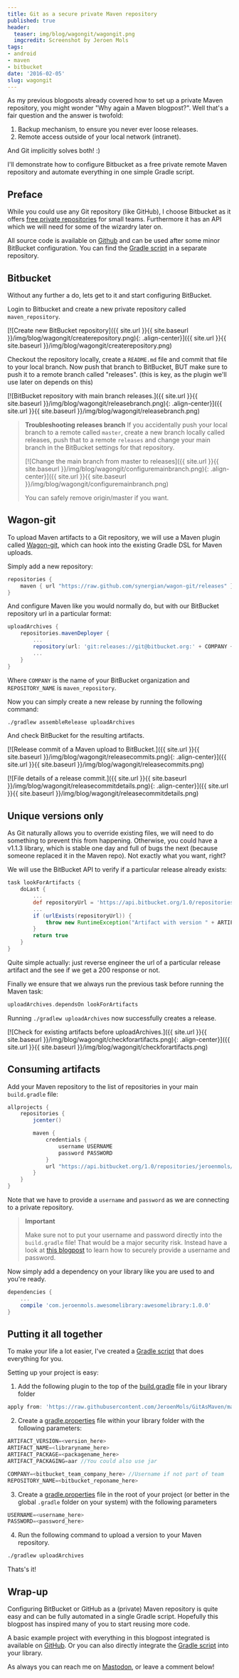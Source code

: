 ```yaml
---
title: Git as a secure private Maven repository
published: true
header:
  teaser: img/blog/wagongit/wagongit.png
  imgcredit: Screenshot by Jeroen Mols
tags:
- android
- maven
- bitbucket
date: '2016-02-05'
slug: wagongit
---
```


As my previous blogposts already covered how to set up a private Maven repository, you might wonder "Why again a Maven blogpost?". Well that's a fair question and the answer is twofold:

1. Backup mechanism, to ensure you never ever loose releases.
2. Remote access outside of your local network (intranet).

And Git implicitly solves both! :)

I'll demonstrate how to configure Bitbucket as a free private remote Maven repository and automate everything in one simple Gradle script.

## Preface
While you could use any Git repository (like GitHub), I choose Bitbucket as it offers [free private repositories](https://bitbucket.org/product/pricing) for small teams. Furthermore it has an API which we will need for some of the wizardry later on.

All source code is available on [Github](https://github.com/JeroenMols/WagonGitExample) and can be used after some minor BitBucket configuration. You can find the [Gradle script](https://github.com/JeroenMols/GitAsMaven) in a separate repository.

## Bitbucket
Without any further a do, lets get to it and start configuring BitBucket.

Login to Bitbucket and create a new private repository called `maven_repository`.

[![Create new BitBucket repository]({{ site.url }}{{ site.baseurl }}/img/blog/wagongit/createrepository.png){: .align-center}]({{ site.url }}{{ site.baseurl }}/img/blog/wagongit/createrepository.png)

Checkout the repository locally, create a `README.md` file and commit that file to your local branch. Now push that branch to BitBucket, BUT make sure to push it to a remote branch called "releases". (this is key, as the plugin we'll use later on depends on this)

[![BitBucket repository with main branch releases.]({{ site.url }}{{ site.baseurl }}/img/blog/wagongit/releasebranch.png){: .align-center}]({{ site.url }}{{ site.baseurl }}/img/blog/wagongit/releasebranch.png)

> **Troubleshooting releases branch**
> If you accidentally push your local branch to a remote called `master`, create a new branch locally called releases, push that to a remote `releases` and change your main branch in the BitBucket settings for that repository.
>
> [![Change the main branch from master to releases]({{ site.url }}{{ site.baseurl }}/img/blog/wagongit/configuremainbranch.png){: .align-center}]({{ site.url }}{{ site.baseurl }}/img/blog/wagongit/configuremainbranch.png)
>
> You can safely remove origin/master if you want.

## Wagon-git
To upload Maven artifacts to a Git repository, we will use a Maven plugin called [Wagon-git](https://synergian.github.io/wagon-git/), which can hook into the existing Gradle DSL for Maven uploads.

Simply add a new repository:

```groovy
repositories {
    maven { url "https://raw.github.com/synergian/wagon-git/releases" }
}
```

And configure Maven like you would normally do, but with our BitBucket repository url in a particular format:

```groovy
uploadArchives {
    repositories.mavenDeployer {
        ...
        repository(url: 'git:releases://git@bitbucket.org:' + COMPANY + '/' + REPOSITORY_NAME + '.git')
        ...
    }
}
```

Where `COMPANY` is the name of your BitBucket organization and `REPOSITORY_NAME` is `maven_repository`.

Now you can simply create a new release by running the following command:

```bash
./gradlew assembleRelease uploadArchives
```

And check BitBucket for the resulting artifacts.

[![Release commit of a Maven upload to BitBucket.]({{ site.url }}{{ site.baseurl }}/img/blog/wagongit/releasecommits.png){: .align-center}]({{ site.url }}{{ site.baseurl }}/img/blog/wagongit/releasecommits.png)

[![File details of a release commit.]({{ site.url }}{{ site.baseurl }}/img/blog/wagongit/releasecommitdetails.png){: .align-center}]({{ site.url }}{{ site.baseurl }}/img/blog/wagongit/releasecommitdetails.png)


## Unique versions only
As Git naturally allows you to override existing files, we will need to do something to prevent this from happening. Otherwise, you could have a v1.1.3 library, which is stable one day and full of bugs the next (because someone replaced it in the Maven repo). Not exactly what you want, right?

We will use the BitBucket API to verify if a particular release already exists:

```groovy
task lookForArtifacts {
    doLast {
        ...
        def repositoryUrl = 'https://api.bitbucket.org/1.0/repositories/' + COMPANY + '/' + REPOSITORY_NAME + '/raw/releases/' + artifactPath
        ...
        if (urlExists(repositoryUrl)) {
            throw new RuntimeException("Artifact with version " + ARTIFACT_VERSION + " already exist - not executing uploadArchives")
        }
        return true
    }
}
```

Quite simple actually: just reverse engineer the url of a particular release artifact and the see if we get a 200 response or not.

Finally we ensure that we always run the previous task before running the Maven task:

```groovy
uploadArchives.dependsOn lookForArtifacts
```

Running `./gradlew uploadArchives` now successfully creates a release.

[![Check for existing artifacts before uploadArchives.]({{ site.url }}{{ site.baseurl }}/img/blog/wagongit/checkforartifacts.png){: .align-center}]({{ site.url }}{{ site.baseurl }}/img/blog/wagongit/checkforartifacts.png)


## Consuming artifacts
Add your Maven repository to the list of repositories in your main `build.gradle` file:

```groovy
allprojects {
    repositories {
        jcenter()

        maven {
            credentials {
                username USERNAME
                password PASSWORD
            }
            url "https://api.bitbucket.org/1.0/repositories/jeroenmols/maven_repository/raw/releases"
        }
    }
}
```

Note that we have to provide a `username` and `password` as we are connecting to a private repository.

> **Important**
>
> Make sure not to put your username and password directly into the `build.gradle` file! That would be a major security risk. Instead have a look at [this blogpost](http://jeroenmols.com/blog/2015/08/13/artifactory2/) to learn how to securely provide a username and password.

Now simply add a dependency on your library like you are used to and you're ready.

```groovy
dependencies {
    ...
    compile 'com.jeroenmols.awesomelibrary:awesomelibrary:1.0.0'
}
```

## Putting it all together
To make your life a lot easier, I've created a [Gradle script](https://github.com/JeroenMols/GitAsMaven/blob/master/publish-bitbucket.gradle) that does everything for you.

Setting up your project is easy:

1. Add the following plugin to the top of the [build.gradle](https://github.com/JeroenMols/WagonGitExample/blob/master/library/build.gradle) file in your library folder

  ```groovy
  apply from: 'https://raw.githubusercontent.com/JeroenMols/GitAsMaven/master/publish-bitbucket.gradle'
  ```

2. Create a [gradle.properties](https://github.com/JeroenMols/WagonGitExample/blob/master/library/gradle.properties) file within your library folder with the following parameters:

  ```groovy
  ARTIFACT_VERSION=<version_here>
  ARTIFACT_NAME=<libraryname_here>
  ARTIFACT_PACKAGE=<packagename_here>
  ARTIFACT_PACKAGING=aar //You could also use jar

  COMPANY=<bitbucket_team_company_here> //Username if not part of team
  REPOSITORY_NAME=<bitbucket_reponame_here>
  ```

3. Create a [gradle.properties](https://github.com/JeroenMols/WagonGitExample/blob/master/gradle.properties) file in the root of your project (or better in the global `.gradle` folder on your system) with the following parameters

  ```groovy
  USERNAME=<username_here>
  PASSWORD=<password_here>
  ```

4. Run the following command to upload a version to your Maven repository.

  ```bash
  ./gradlew uploadArchives
  ```

Thats's it!

## Wrap-up
Configuring BitBucket or GitHub as a (private) Maven repository is quite easy and can be fully automated in a single Gradle script. Hopefully this blogpost has inspired many of you to start reusing more code.

A basic example project with everything in this blogpost integrated is available on [GitHub](https://github.com/JeroenMols/WagonGitExample). Or you can also directly integrate the [Gradle script](https://github.com/JeroenMols/GitAsMaven) into your library.

As always you can reach me on [Mastodon](https://androiddev.social/@Jeroenmols), or leave a comment below!
